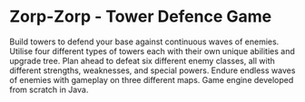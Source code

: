# Zorp-Zorp - Tower Defence Game

Build towers to defend your base against continuous waves of enemies. Utilise four different types of towers each with their own unique abilities and upgrade tree. Plan ahead to defeat six different enemy classes, all with different strengths, weaknesses, and special powers. Endure endless waves of enemies with gameplay on three different maps. Game engine developed from scratch in Java.  
